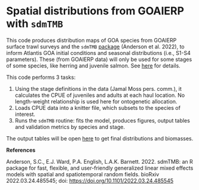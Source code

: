 # Spatial distributions from GOAIERP with `sdmTMB`

This code produces distribution maps of GOA species from GOAIERP surface trawl surveys and the `sdmTMB` [package](https://github.com/pbs-assess/sdmTMB) (Anderson et al. 2022), to inform Atlantis GOA initial conditions and seasonal distributions (i.e., S1-S4 parameters). These (from GOAIERP data) will only be used for some stages of some species, like herring and juvenile salmon. See [here](https://github.com/somros/Atlantis_GOA_SDM_coupling_and_initbiom) for details.

This code performs 3 tasks:

1. Using the stage definitions in the data (Jamal Moss pers. comm.), it calculates the CPUE of juveniles and adults at each haul location. No length-weight relationship is used here for ontogenetic allocation.
2. Loads CPUE data into a knitter file, which subsets to the species of interest.
3. Runs the `sdmTMB` routine: fits the model, produces figures, output tables and validation metrics by species and stage. 

The output tables will be open [here](https://github.com/somros/Atlantis_GOA_SDM_coupling_and_initbiom) to get final distributions and biomasses.

__References__

Anderson, S.C., E.J. Ward, P.A. English, L.A.K. Barnett. 2022. sdmTMB: an R package for fast, flexible, and user-friendly generalized linear mixed effects models with spatial and spatiotemporal random fields. bioRxiv 2022.03.24.485545; doi: https://doi.org/10.1101/2022.03.24.485545